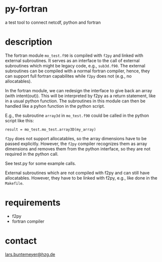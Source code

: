 # py-fortran

a test tool to connect netcdf, python and fortran

# description

The fortran module `mo_test.f90` is compiled with `f2py` and linked with external
subroutines. It serves as an interface to the call of external subroutines 
which might be legacy code, e.g., `sub3d.f90`. The external subroutines can be 
compiled with a normal fortran compiler, hence, they can support full fortran
capabilites while `f2py` does not (e.g., no allocatables).

In the fortran module, we can redesign the interface to give back
an array (with intent(out)). This will be interpreted by
f2py as a return statement, like in a usual python function.
The subroutines in this module can then be handled like a pyhon
function in the python script.

E.g., the subroutine `array3d` in `mo_test.f90` could be called in the
python script like this:

    result = mo_test.mo_test.array3D(my_array)

`f2py` does not support allocatables, so the array dimensions
have to be passed explicitly. However, the `f2py` compiler
recognizes them as array dimensions and removes them from the
python interface, so they are not required in the python call.

See test.py for some example calls.

External subroutines which are not compiled with f2py and can
still have allocatables. However, they have to be linked with
f2py, e.g., like done in the `Makefile`.

# requirements

* f2py
* fortran compiler

# contact

lars.buntemeyer@hzg.de
